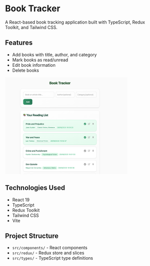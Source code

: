 # Book Tracker

A React-based book tracking application built with TypeScript, Redux Toolkit, and Tailwind CSS.

## Features

- Add books with title, author, and category
- Mark books as read/unread
- Edit book information
- Delete books


<img src="img/screenshot.png" alt="Book Tracker Picture" width="400" />

## Technologies Used

- React 19
- TypeScript
- Redux Toolkit
- Tailwind CSS
- Vite

## Project Structure

- `src/components/` - React components
- `src/redux/` - Redux store and slices
- `src/types/` - TypeScript type definitions

